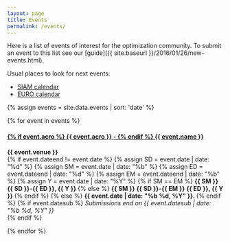 ```yaml
---
layout: page
title: Events
permalink: /events/
---
```


Here is a list of events of interest for the optimization community.
To submit an event to this list see our
[guide]({{ site.baseurl }}/2016/01/26/new-events.html).

Usual places to look for next events:
- [SIAM calendar](http://siam.org/meetings/calendar.php)
- [EURO calendar](https://www.euro-online.org/web/pages/460/calendar)

{% assign events = site.data.events | sort: 'date' %}
<div class="row">
{% for event in events %}
<div class="col-xs-12 col-md-6">
<div class="card container-fluid event-card">
<h4 id="{{event.key}}">
<a href="#{{ event.key }}"></a>
<a href="{{ event.url }}">
{% if event.acro %}
  <strong> {{ event.acro }} </strong> -
{% endif %}
{{ event.name }} <i class="fa fa-external-link"></i>
</a>
</h4>
<p>
<strong> {{ event.venue }} </strong> <br>
{% if event.dateend != event.date %}
  {% assign SD = event.date | date: "%d" %}
  {% assign SM = event.date | date: "%b" %}
  {% assign ED = event.dateend | date: "%d" %}
  {% assign EM = event.dateend | date: "%b" %}
  <!-- assuming no event is happening trough the new year's day -->
  {% assign Y = event.date | date: "%Y" %}
  {% if SM == EM %}
  <strong> {{ SM }} {{ SD }}-{{ ED }}, {{ Y }} </strong>
  {% else %}
  <strong> {{ SM }} {{ SD }}-{{ EM }} {{ ED }}, {{ Y }} </strong>
  {% endif %}
{% else %}
  <strong> {{ event.date | date: "%b %d, %Y" }}. </strong>
{% endif %}
{% if event.datesub %}
<em> Submissions end
on {{ event.datesub | date: "%b %d, %Y" }}</em>
<br>
{% endif %}
</p>
</div>
</div>
{% endfor %}
</div>
